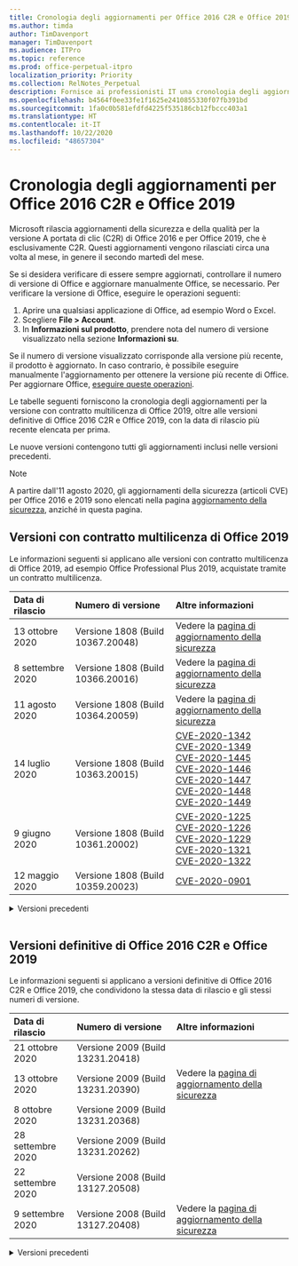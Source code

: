 ```yaml
---
title: Cronologia degli aggiornamenti per Office 2016 C2R e Office 2019
ms.author: timda
author: TimDavenport
manager: TimDavenport
ms.audience: ITPro
ms.topic: reference
ms.prod: office-perpetual-itpro
localization_priority: Priority
ms.collection: RelNotes_Perpetual
description: Fornisce ai professionisti IT una cronologia degli aggiornamenti per le versioni con licenza perpetua di Office 2016 e 2019 che usano la tecnologia A portata di clic (C2R)
ms.openlocfilehash: b4564f0ee33fe1f1625e2410855330f07fb391bd
ms.sourcegitcommit: 1fa0c0b581efdfd4225f535186cb12fbccc403a1
ms.translationtype: HT
ms.contentlocale: it-IT
ms.lasthandoff: 10/22/2020
ms.locfileid: "48657304"
---
```

# <a name="update-history-for-office-2016-c2r-and-office-2019"></a>Cronologia degli aggiornamenti per Office 2016 C2R e Office 2019

Microsoft rilascia aggiornamenti della sicurezza e della qualità per la versione A portata di clic (C2R) di Office 2016 e per Office 2019, che è esclusivamente C2R. Questi aggiornamenti vengono rilasciati circa una volta al mese, in genere il secondo martedì del mese.

Se si desidera verificare di essere sempre aggiornati, controllare il numero di versione di Office e aggiornare manualmente Office, se necessario. Per verificare la versione di Office, eseguire le operazioni seguenti:

  1.    Aprire una qualsiasi applicazione di Office, ad esempio Word o Excel.
  2.    Scegliere **File > Account**.
  3.    In **Informazioni sul prodotto**, prendere nota del numero di versione visualizzato nella sezione **Informazioni su**.

Se il numero di versione visualizzato corrisponde alla versione più recente, il prodotto è aggiornato. In caso contrario, è possibile eseguire manualmente l'aggiornamento per ottenere la versione più recente di Office. Per aggiornare Office, [eseguire queste operazioni](https://support.office.com/article/2ab296f3-7f03-43a2-8e50-46de917611c5).


Le tabelle seguenti forniscono la cronologia degli aggiornamenti per la versione con contratto multilicenza di Office 2019, oltre alle versioni definitive di Office 2016 C2R e Office 2019, con la data di rilascio più recente elencata per prima.

Le nuove versioni contengono tutti gli aggiornamenti inclusi nelle versioni precedenti.


 > [!NOTE]
> A partire dall'11 agosto 2020, gli aggiornamenti della sicurezza (articoli CVE) per Office 2016 e 2019 sono elencati nella pagina [aggiornamento della sicurezza](https://docs.microsoft.com/officeupdates/microsoft365-apps-security-updates), anziché in questa pagina. 


## <a name="volume-licensed-versions-of-office-2019"></a>Versioni con contratto multilicenza di Office 2019
Le informazioni seguenti si applicano alle versioni con contratto multilicenza di Office 2019, ad esempio Office Professional Plus 2019, acquistate tramite un contratto multilicenza.

[//]: # (NON RIMUOVERE L'INIZIO DELLA TABELLA VL)


|**Data di rilascio**|**Numero di versione**|**Altre informazioni**|
|:-----|:-----|:-----|
|13 ottobre 2020|Versione 1808 (Build 10367.20048)|Vedere la [pagina di aggiornamento della sicurezza](https://docs.microsoft.com/officeupdates/microsoft365-apps-security-updates)  |
|8 settembre 2020|Versione 1808 (Build 10366.20016)|Vedere la [pagina di aggiornamento della sicurezza](https://docs.microsoft.com/officeupdates/microsoft365-apps-security-updates) |
|11 agosto 2020|Versione 1808 (Build 10364.20059)|Vedere la [pagina di aggiornamento della sicurezza](https://docs.microsoft.com/officeupdates/microsoft365-apps-security-updates) |
|14 luglio 2020   |Versione 1808 (Build 10363.20015)  |[CVE-2020-1342](https://portal.msrc.microsoft.com/it-IT/security-guidance/advisory/CVE-2020-1342) <br/>[CVE-2020-1349](https://portal.msrc.microsoft.com/it-IT/security-guidance/advisory/CVE-2020-1349) <br/>[CVE-2020-1445](https://portal.msrc.microsoft.com/it-IT/security-guidance/advisory/CVE-2020-1445) <br/>[CVE-2020-1446](https://portal.msrc.microsoft.com/it-IT/security-guidance/advisory/CVE-2020-1446) <br/>[CVE-2020-1447](https://portal.msrc.microsoft.com/it-IT/security-guidance/advisory/CVE-2020-1447) <br/>[CVE-2020-1448](https://portal.msrc.microsoft.com/it-IT/security-guidance/advisory/CVE-2020-1448) <br/>[CVE-2020-1449](https://portal.msrc.microsoft.com/it-IT/security-guidance/advisory/CVE-2020-1449) <br/>|
|9 giugno 2020   |Versione 1808 (Build 10361.20002)  |[CVE-2020-1225](https://portal.msrc.microsoft.com/it-IT/security-guidance/advisory/CVE-2020-1225) <br/> [CVE-2020-1226](https://portal.msrc.microsoft.com/it-IT/security-guidance/advisory/CVE-2020-1226) <br/>[CVE-2020-1229](https://portal.msrc.microsoft.com/it-IT/security-guidance/advisory/CVE-2020-1229) <br/>[CVE-2020-1321](https://portal.msrc.microsoft.com/it-IT/security-guidance/advisory/CVE-2020-1321) <br/>[CVE-2020-1322](https://portal.msrc.microsoft.com/it-IT/security-guidance/advisory/CVE-2020-1322) <br/>|
|12 maggio 2020   |Versione 1808 (Build 10359.20023)  |[CVE-2020-0901](https://portal.msrc.microsoft.com/it-IT/security-guidance/advisory/CVE-2020-0901) <br/> |


[//]: # (NON RIMUOVERE LA FINE DELLA TABELLA VL)

<details>
<summary>Versioni precedenti</summary>
 

[//]: # (NON RIMUOVERE L'INIZIO DELLA VECCHIA TABELLA VL)


|**Data di rilascio**|**Numero di versione**|**Ulteriori informazioni**|
|:-----|:-----|:-----|
|14 aprile 2020   |Versione 1808 (Build 10358.20061)  |[CVE-2020-0760](https://portal.msrc.microsoft.com/it-IT/security-guidance/advisory/CVE-2020-0760) <br/> [CVE-2020-0906](https://portal.msrc.microsoft.com/it-IT/security-guidance/advisory/CVE-2020-0906) <br/> [CVE-2020-0961](https://portal.msrc.microsoft.com/it-IT/security-guidance/advisory/CVE-2020-0961) <br/> [CVE-2020-0980](https://portal.msrc.microsoft.com/it-IT/security-guidance/advisory/CVE-2020-0980) <br/>[CVE-2020-0991](https://portal.msrc.microsoft.com/it-IT/security-guidance/advisory/CVE-2020-0991) <br/> |
|10 marzo 2020   |Versione 1808 (Build 10357.20081)  |[CVE-2020-0850](https://portal.msrc.microsoft.com/it-IT/security-guidance/advisory/CVE-2020-0850) <br/> [CVE-2020-0852](https://portal.msrc.microsoft.com/it-IT/security-guidance/advisory/CVE-2020-0852) <br/> [CVE-2020-0892](https://portal.msrc.microsoft.com/it-IT/security-guidance/advisory/CVE-2020-0892) <br/>  |
|11 febbraio 2020   |Versione 1808 (Build 10356.20006)  |[CVE-2020-0696](https://portal.msrc.microsoft.com/it-IT/security-guidance/advisory/CVE-2020-0696) <br/> [CVE-2020-0759](https://portal.msrc.microsoft.com/it-IT/security-guidance/advisory/CVE-2020-0759) <br/>  |


[//]: # (NON RIMUOVERE LA FINE DELLA VECCHIA TABELLA VL)

</details>


<br/>

## <a name="retail-versions-of-office-2016-c2r-and-office-2019"></a>Versioni definitive di Office 2016 C2R e Office 2019
Le informazioni seguenti si applicano a versioni definitive di Office 2016 C2R e Office 2019, che condividono la stessa data di rilascio e gli stessi numeri di versione.

[//]: # (NON RIMUOVERE L'INIZIO DELLA TABELLA RETAIL)


|**Data di rilascio**|**Numero di versione**|**Altre informazioni**|
|:-----|:-----|:-----|
|21 ottobre 2020|Versione 2009 (Build 13231.20418)| |
|13 ottobre 2020|Versione 2009 (Build 13231.20390)|Vedere la [pagina di aggiornamento della sicurezza](https://docs.microsoft.com/officeupdates/microsoft365-apps-security-updates)  |
|8 ottobre 2020|Versione 2009 (Build 13231.20368)| |
|28 settembre 2020|Versione 2009 (Build 13231.20262)| |
|22 settembre 2020|Versione 2008 (Build 13127.20508)| |
|9 settembre 2020|Versione 2008 (Build 13127.20408)|Vedere la [pagina di aggiornamento della sicurezza](https://docs.microsoft.com/officeupdates/microsoft365-apps-security-updates) |


[//]: # (NON RIMUOVERE LA FINE DELLA TABELLA RETAIL)

<details>
<summary>Versioni precedenti</summary>
 

[//]: # (NON RIMUOVERE L'INIZIO DELLA VECCHIA TABELLA RETAIL)


|**Data di rilascio**|**Numero di versione**|**Altre informazioni**|
|:-----|:-----|:-----|
|31 agosto 2020|Versione 2008 (Build 13127.20296)| |
|25 agosto 2020|Versione 2007 (Build 13029.20460)| |
|11 agosto 2020|Versione 2007 (Build 13029.20344)|Vedere la [pagina di aggiornamento della sicurezza](https://docs.microsoft.com/officeupdates/microsoft365-apps-security-updates) |
|30 luglio 2020|Versione 2007 (Build 13029.20308)  |Diverse correzioni di bug e miglioramenti delle prestazioni.  <br/>  |
|28 luglio 2020|Versione 2006 (Build 13001.20498)  |Diverse correzioni di bug e miglioramenti delle prestazioni.  <br/>  |
|14 luglio 2020|Versione 2006 (Build 13001.20384)  |[CVE-2020-1342](https://portal.msrc.microsoft.com/it-IT/security-guidance/advisory/CVE-2020-1342) <br/>[CVE-2020-1349](https://portal.msrc.microsoft.com/it-IT/security-guidance/advisory/CVE-2020-1349) <br/>[CVE-2020-1445](https://portal.msrc.microsoft.com/it-IT/security-guidance/advisory/CVE-2020-1445) <br/>[CVE-2020-1446](https://portal.msrc.microsoft.com/it-IT/security-guidance/advisory/CVE-2020-1446) <br/>[CVE-2020-1447](https://portal.msrc.microsoft.com/it-IT/security-guidance/advisory/CVE-2020-1447) <br/>[CVE-2020-1449](https://portal.msrc.microsoft.com/it-IT/security-guidance/advisory/CVE-2020-1449) <br/>[CVE-2020-1458](https://portal.msrc.microsoft.com/it-IT/security-guidance/advisory/CVE-2020-1458) <br/>|
|30 giugno 2020|Versione 2006 (Build 13001.20266)  |Diverse correzioni di bug e miglioramenti delle prestazioni.  <br/>  |
|24 giugno 2020|Versione 2005 (Build 12827.20470)  |Diverse correzioni di bug e miglioramenti delle prestazioni.  <br/>  |
|9 giugno 2020|Versione 2005 (Build 12827.20336)  |[CVE-2020-1225](https://portal.msrc.microsoft.com/it-IT/security-guidance/advisory/CVE-2020-1225)  <br/> [CVE-2020-1226](https://portal.msrc.microsoft.com/it-IT/security-guidance/advisory/CVE-2020-1226)  <br/> [CVE-2020-1229](https://portal.msrc.microsoft.com/it-IT/security-guidance/advisory/CVE-2020-1229)  <br/> [CVE-2020-1321](https://portal.msrc.microsoft.com/it-IT/security-guidance/advisory/CVE-2020-1321)  <br/> [CVE-2020-1322](https://portal.msrc.microsoft.com/it-IT/security-guidance/advisory/CVE-2020-1322)  <br/>|
|2 giugno 2020|Versione 2005 (Build 12827.20268)  |Diverse correzioni di bug e miglioramenti delle prestazioni.  <br/>  |
|21 maggio 2020|Versione 2004 (Build 12730.20352)  |Diverse correzioni di bug e miglioramenti delle prestazioni.  <br/>  |
|12 maggio 2020|Versione 2004 (Build 12730.20270)  |[CVE-2020-0901](https://portal.msrc.microsoft.com/it-IT/security-guidance/advisory/CVE-2020-0901)  <br/>  |
|4 maggio 2020|Versione 2004 (Build 12730.20250)  |[Collegamenti](https://support.microsoft.com/office/excel-word-powerpoint-file-becomes-corrupt-when-opening-a-file-that-contains-a-vba-project-or-after-enabling-a-macro-in-an-open-file-ad6ee6ca-db23-4614-a403-282821eb99f6?ui=en-us&rs=en-us&ad=us)<br/>  |
|29 aprile 2020|Versione 2004 (Build 12730.20236)  |Diverse correzioni di bug e miglioramenti delle prestazioni. <br/>  |
|15 aprile 2020|Versione 2003 (Build 12624.20466)  |Diverse correzioni di bug e miglioramenti delle prestazioni. <br/>  |
|14 aprile 2020|Versione 2003 (Build 12624.20442)  |[CVE-2020-0760](https://portal.msrc.microsoft.com/it-IT/security-guidance/advisory/CVE-2020-0760) <br/> [CVE-2020-0906](https://portal.msrc.microsoft.com/it-IT/security-guidance/advisory/CVE-2020-0906) <br/> [CVE-2020-0961](https://portal.msrc.microsoft.com/it-IT/security-guidance/advisory/CVE-2020-0961) <br/> [CVE-2020-0979](https://portal.msrc.microsoft.com/it-IT/security-guidance/advisory/CVE-2020-0979) <br/> [CVE-2020-0980](https://portal.msrc.microsoft.com/it-IT/security-guidance/advisory/CVE-2020-0980) <br/>[CVE-2020-0991](https://portal.msrc.microsoft.com/it-IT/security-guidance/advisory/CVE-2020-0991) <br/> |
|31 marzo 2020|Versione 2003 (Build 12624.20382)  |Diverse correzioni di bug e miglioramenti delle prestazioni. <br/>  |
|25 marzo 2020|Versione 2003 (Build 12624.20320)  |Diverse correzioni di bug e miglioramenti delle prestazioni. <br/>  |
|10 marzo 2020|Versione 2002 (Build 12527.20278)  |[CVE-2020-0850](https://portal.msrc.microsoft.com/it-IT/security-guidance/advisory/CVE-2020-0850) <br/> [CVE-2020-0851](https://portal.msrc.microsoft.com/it-IT/security-guidance/advisory/CVE-2020-0851) <br/> [CVE-2020-0855](https://portal.msrc.microsoft.com/it-IT/security-guidance/advisory/CVE-2020-0855) <br/> [CVE-2020-0892](https://portal.msrc.microsoft.com/it-IT/security-guidance/advisory/CVE-2020-0892) <br/>  |
|1 marzo 2020   |Versione 2002 (Build 12527.20242)  |È stato risolto un problema per cui le applicazioni di terze parti non riuscivano a inviare messaggi di posta elettronica da Outlook. <br/>  |


[//]: # (NON RIMUOVERE LA FINE DELLA VECCHIA TABELLA RETAIL)


</details>






